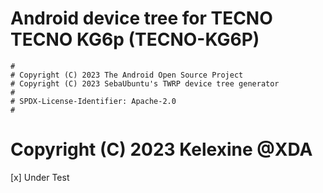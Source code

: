 # Android device tree for TECNO TECNO KG6p (TECNO-KG6P)

```
#
# Copyright (C) 2023 The Android Open Source Project
# Copyright (C) 2023 SebaUbuntu's TWRP device tree generator
#
# SPDX-License-Identifier: Apache-2.0
#
```
# Copyright (C) 2023 Kelexine @XDA


[x] Under Test

